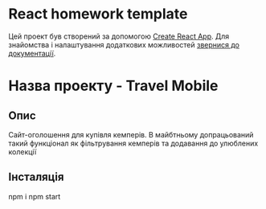 # React homework template

Цей проект був створений за допомогою
[Create React App](https://github.com/facebook/create-react-app). Для знайомства
і налаштування додаткових можливостей
[звернися до документації](https://facebook.github.io/create-react-app/docs/getting-started).

# Назва проекту - Travel Mobile

## Опис

Сайт-оголошення для купівля кемперів. В майбтньому допрацьований такий
функціонал як фільтрування кемперів та додавання до улюблених колекції

## Інсталяція

npm i npm start
